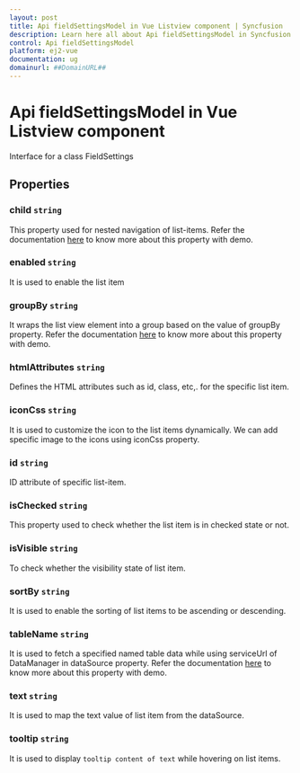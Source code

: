 ```yaml
---
layout: post
title: Api fieldSettingsModel in Vue Listview component | Syncfusion
description: Learn here all about Api fieldSettingsModel in Syncfusion Vue Listview component of Syncfusion Essential JS 2 and more.
control: Api fieldSettingsModel 
platform: ej2-vue
documentation: ug
domainurl: ##DomainURL##
---
```


# Api fieldSettingsModel in Vue Listview component

Interface for a class FieldSettings

## Properties

### child `string`

This property used for nested navigation of list-items. Refer the documentation [here](http://ej2.syncfusion.com/documentation/list-view/nested-list.html?lang=typescript) to know more about this property with demo.

### enabled `string`

It is used to enable the list item

### groupBy `string`

It wraps the list view element into a group based on the value of groupBy property. Refer the documentation [here](http://ej2.syncfusion.com/documentation/list-view/grouping.html?lang=typescript) to know more about this property with demo.

### htmlAttributes `string`

Defines the HTML attributes such as id, class, etc,. for the specific list item.

### iconCss `string`

It is used to customize the icon to the list items dynamically.
 We can add specific image to the icons using iconCss property.

### id `string`

ID attribute of specific list-item.

### isChecked `string`

This property used to check whether the list item is in checked state or not.

### isVisible `string`

To check whether the visibility state of list item.

### sortBy `string`

It is used to enable the sorting of list items to be ascending or descending.

### tableName `string`

It is used to fetch a specified named table data while using serviceUrl of DataManager
 in dataSource property.
Refer the documentation [here](http://ej2.syncfusion.com/documentation/data/getting-started.html?lang=typescript)
 to know more about this property with demo.

### text `string`

It is used to map the text value of list item from the dataSource.

### tooltip `string`

It is used to display `tooltip content of text` while hovering on list items.
